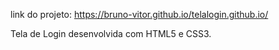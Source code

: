 link do projeto: https://bruno-vitor.github.io/telalogin.github.io/

Tela de Login desenvolvida com HTML5 e CSS3.
